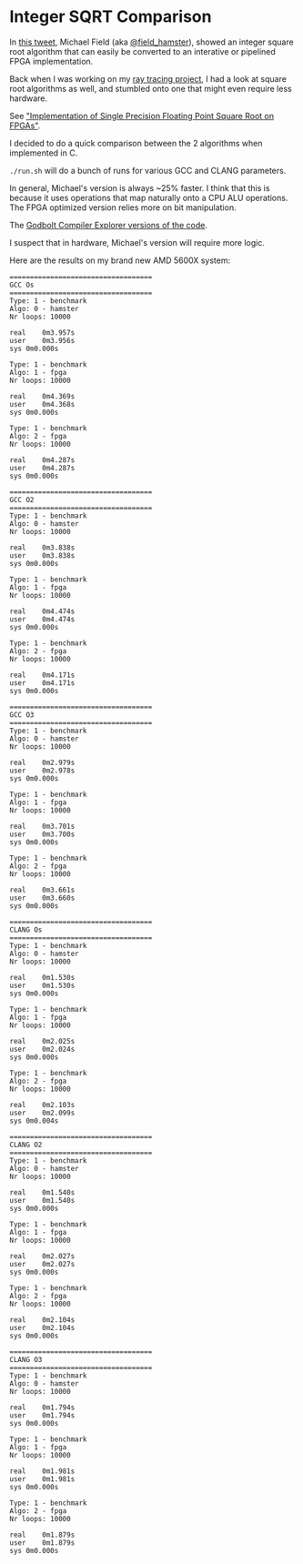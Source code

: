 
# Integer SQRT Comparison

In [this tweet](https://twitter.com/field_hamster/status/1326800952586874883), Michael Field
(aka [@field_hamster](https://twitter.com/field_hamster)), showed an integer square root
algorithm that can easily be converted to an interative or pipelined FPGA implementation.

Back when I was working on my [ray tracing project](https://tomverbeure.github.io/rtl/2018/11/26/Racing-the-Beam-Ray-Tracer.html), 
I had a look at square root algorithms as well, and stumbled onto one that might even require less hardware.

See ["Implementation of Single Precision Floating Point Square Root on FPGAs"](https://yamin.cis.k.hosei.ac.jp/papers/FCCM97.pdf).

I decided to do a quick comparison between the 2 algorithms when implemented in C.

`./run.sh` will do a bunch of runs for various GCC and CLANG parameters.

In general, Michael's version is always ~25% faster. I think that this is because it uses
operations that map naturally onto a CPU ALU operations. The FPGA optimized version
relies more on bit manipulation.

The [Godbolt Compiler Explorer versions of the code](https://godbolt.org/z/aejjnh). 

I suspect that in hardware, Michael's version will require more logic.

Here are the results on my brand new AMD 5600X system:

```
===================================
GCC Os
===================================
Type: 1 - benchmark
Algo: 0 - hamster
Nr loops: 10000

real	0m3.957s
user	0m3.956s
sys	0m0.000s

Type: 1 - benchmark
Algo: 1 - fpga
Nr loops: 10000

real	0m4.369s
user	0m4.368s
sys	0m0.000s

Type: 1 - benchmark
Algo: 2 - fpga
Nr loops: 10000

real	0m4.287s
user	0m4.287s
sys	0m0.000s

===================================
GCC O2
===================================
Type: 1 - benchmark
Algo: 0 - hamster
Nr loops: 10000

real	0m3.838s
user	0m3.838s
sys	0m0.000s

Type: 1 - benchmark
Algo: 1 - fpga
Nr loops: 10000

real	0m4.474s
user	0m4.474s
sys	0m0.000s

Type: 1 - benchmark
Algo: 2 - fpga
Nr loops: 10000

real	0m4.171s
user	0m4.171s
sys	0m0.000s

===================================
GCC O3
===================================
Type: 1 - benchmark
Algo: 0 - hamster
Nr loops: 10000

real	0m2.979s
user	0m2.978s
sys	0m0.000s

Type: 1 - benchmark
Algo: 1 - fpga
Nr loops: 10000

real	0m3.701s
user	0m3.700s
sys	0m0.000s

Type: 1 - benchmark
Algo: 2 - fpga
Nr loops: 10000

real	0m3.661s
user	0m3.660s
sys	0m0.000s

===================================
CLANG Os
===================================
Type: 1 - benchmark
Algo: 0 - hamster
Nr loops: 10000

real	0m1.530s
user	0m1.530s
sys	0m0.000s

Type: 1 - benchmark
Algo: 1 - fpga
Nr loops: 10000

real	0m2.025s
user	0m2.024s
sys	0m0.000s

Type: 1 - benchmark
Algo: 2 - fpga
Nr loops: 10000

real	0m2.103s
user	0m2.099s
sys	0m0.004s

===================================
CLANG O2
===================================
Type: 1 - benchmark
Algo: 0 - hamster
Nr loops: 10000

real	0m1.540s
user	0m1.540s
sys	0m0.000s

Type: 1 - benchmark
Algo: 1 - fpga
Nr loops: 10000

real	0m2.027s
user	0m2.027s
sys	0m0.000s

Type: 1 - benchmark
Algo: 2 - fpga
Nr loops: 10000

real	0m2.104s
user	0m2.104s
sys	0m0.000s

===================================
CLANG O3
===================================
Type: 1 - benchmark
Algo: 0 - hamster
Nr loops: 10000

real	0m1.794s
user	0m1.794s
sys	0m0.000s

Type: 1 - benchmark
Algo: 1 - fpga
Nr loops: 10000

real	0m1.981s
user	0m1.981s
sys	0m0.000s

Type: 1 - benchmark
Algo: 2 - fpga
Nr loops: 10000

real	0m1.879s
user	0m1.879s
sys	0m0.000s
```
